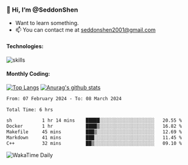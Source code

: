 ### 👋 Hi, I’m @SeddonShen
- Want to learn something.
- 📫 You can contact me at seddonshen2001@gmail.com

#### Technologies:

![skills](https://skillicons.dev/icons?i=scala,js,html,css,bootstrap,jquery,c,cpp,cloudflare,django,docker,flask,git,github,githubactions,linux,latex,mysql,nodejs,ps,php,pr,py,raspberrypi,redis,unreal,v,vscode,vue,bash)

#### Monthly Coding:
[![Top Langs](https://github-readme-stats.vercel.app/api/top-langs?username=seddonshen&show_icons=true&locale=en&layout=compact&hide=html&langs_count=8)](https://github.com/SeddonShen/)
[![Anurag's github stats](https://github-readme-stats.vercel.app/api?username=SeddonShen&count_private=true&show_icons=true)](https://github.com/anuraghazra/github-readme-stats)
<!--START_SECTION:waka-->

```txt
From: 07 February 2024 - To: 08 March 2024

Total Time: 6 hrs

sh           1 hr 14 mins    █████░░░░░░░░░░░░░░░░░░░░   20.55 %
Docker       1 hr            ████▒░░░░░░░░░░░░░░░░░░░░   16.82 %
Makefile     45 mins         ███▒░░░░░░░░░░░░░░░░░░░░░   12.69 %
Markdown     41 mins         ███░░░░░░░░░░░░░░░░░░░░░░   11.45 %
C++          32 mins         ██▒░░░░░░░░░░░░░░░░░░░░░░   09.10 %
```

<!--END_SECTION:waka-->

![WakaTime Daily](https://wakatime.com/share/@seddon2001/61a7e342-5f12-4fea-bf92-1fac161e97d6.svg)
<!---
SeddonShen/SeddonShen is a ✨ special ✨ repository because its `README.md` (this file) appears on your GitHub profile.
You can click the Preview link to take a look at your changes.
--->
